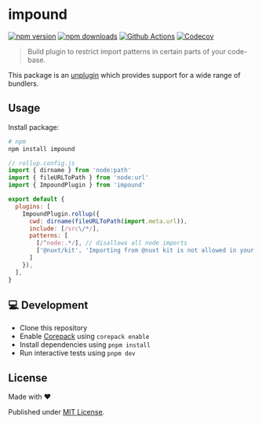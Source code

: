 # impound

[![npm version][npm-version-src]][npm-version-href]
[![npm downloads][npm-downloads-src]][npm-downloads-href]
[![Github Actions][github-actions-src]][github-actions-href]
[![Codecov][codecov-src]][codecov-href]

> Build plugin to restrict import patterns in certain parts of your code-base.

This package is an [unplugin](https://unplugin.unjs.io/) which provides support for a wide range of bundlers.

## Usage

Install package:

```sh
# npm
npm install impound
```

```js
// rollup.config.js
import { dirname } from 'node:path'
import { fileURLToPath } from 'node:url'
import { ImpoundPlugin } from 'impound'

export default {
  plugins: [
    ImpoundPlugin.rollup({
      cwd: dirname(fileURLToPath(import.meta.url)),
      include: [/src\/*/],
      patterns: [
        [/^node:.*/], // disallows all node imports
        ['@nuxt/kit', 'Importing from @nuxt kit is not allowed in your src/ directory'] // custom error message
      ]
    }),
  ],
}
```

## 💻 Development

- Clone this repository
- Enable [Corepack](https://github.com/nodejs/corepack) using `corepack enable`
- Install dependencies using `pnpm install`
- Run interactive tests using `pnpm dev`

## License

Made with ❤️

Published under [MIT License](./LICENCE).

<!-- Badges -->

[npm-version-src]: https://img.shields.io/npm/v/impound?style=flat-square
[npm-version-href]: https://npmjs.com/package/impound
[npm-downloads-src]: https://img.shields.io/npm/dm/impound?style=flat-square
[npm-downloads-href]: https://npm.chart.dev/impound
[github-actions-src]: https://img.shields.io/github/actions/workflow/status/unjs/impound/ci.yml?branch=main&style=flat-square
[github-actions-href]: https://github.com/unjs/impound/actions?query=workflow%3Aci
[codecov-src]: https://img.shields.io/codecov/c/gh/unjs/impound/main?style=flat-square
[codecov-href]: https://codecov.io/gh/unjs/impound
